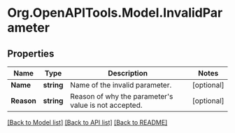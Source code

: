 # Org.OpenAPITools.Model.InvalidParameter
## Properties

Name | Type | Description | Notes
------------ | ------------- | ------------- | -------------
**Name** | **string** | Name of the invalid parameter. | [optional] 
**Reason** | **string** | Reason of why the parameter&#39;s value is not accepted. | [optional] 

[[Back to Model list]](../README.md#documentation-for-models) [[Back to API list]](../README.md#documentation-for-api-endpoints) [[Back to README]](../README.md)


